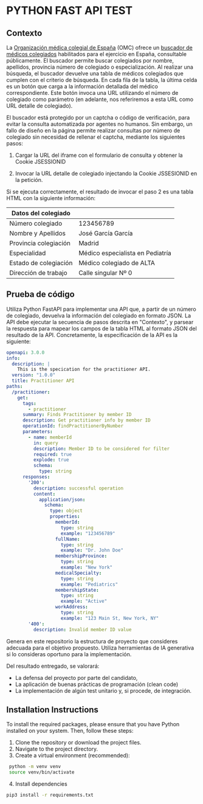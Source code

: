 # PYTHON FAST API TEST

## Contexto
La [Organización médica colegial de España](https://www.cgcom.es/) (OMC) ofrece un [buscador de médicos colegiados](https://www.cgcom.es/servicios/consulta-publica-de-colegiados) habilitados para el ejercicio en España, consultable públicamente. El buscador permite buscar colegiados por nombre, apellidos, provincia número de colegiado o especialización. Al realizar una búsqueda, el buscador devuelve una tabla de médicos colegiados que cumplen con el criterio de búsqueda. En cada fila de la tabla, la última celda es un botón que carga a la información detallada del médico correspondiente. Este botón invoca una URL utilizando el número de colegiado como parámetro (en adelante, nos referiremos a esta URL como URL detalle de colegiado). 

 El buscador está protegido por un captcha o código de verificación, para evitar la consulta automatizada por agentes no humanos. Sin embargo, un fallo de diseño en la página permite realizar consultas por número de colegiado sin necesidad de rellenar el captcha, mediante los siguientes pasos:

1. Cargar la URL del iframe con el formulario de consulta y obtener la Cookie JSESSIONID

2. Invocar la URL detalle de colegiado injectando la Cookie JSSESIONID en la petición.

Si se ejecuta correctamente, el resultado de invocar el paso 2 es una tabla HTML con la siguiente información:

|Datos del colegiado||
|-----------------------|--------------------------------------------------------|
|Número colegiado	| 123456789 |
|Nombre y Apellidos	| José García García |
|Provincia colegiación |	Madrid |
|Especialidad |	Médico especialista en Pediatría  |
|Estado de colegiación |	Médico colegiado de ALTA |
|Dirección de trabajo |	Calle singular Nº 0 |

## Prueba de código

Utiliza Python FastAPI para implementar una API que, a partir de un número de colegiado, devuelva la información del colegiado en formato JSON. La API debe ejecutar la secuencia de pasos descrita en "Contexto", y parsear la respuesta para mapear los campos de la tabla HTML al formato JSON del resultado de la API. Concretamente, la especificación de la API es la siguiente:

```yaml
openapi: 3.0.0
info:
  description: |
    This is the specication for the practitioner API.
  version: "1.0.0"
  title: Practitioner API
paths:
  /practitioner:
    get:
      tags:
        - practitioner
      summary: Finds Practitioner by member ID
      description: Get practitioner info by member ID
      operationId: findPractitionerByNumber
      parameters:
        - name: memberId
          in: query
          description: Member ID to be considered for filter
          required: true
          explode: true
          schema:
            type: string
      responses:
        '200':
          description: successful operation
          content:
            application/json:
              schema:
                type: object
                properties:
                  memberId:
                    type: string
                    example: "123456789"
                  fullName:
                    type: string
                    example: "Dr. John Doe"
                  membershipProvince:
                    type: string
                    example: "New York"
                  medicalSpecialty:
                    type: string
                    example: "Pediatrics"
                  membershipState:
                    type: string
                    example: "Active"
                  workAddress:
                    type: string
                    example: "123 Main St, New York, NY"    
        '400':
          description: Invalid member ID value

```

Genera en este repositorio la estructura de proyecto que consideres adecuada para el objetivo propuesto. Utiliza herramientas de IA generativa si lo consideras oportuno para la implementación. 

Del resultado entregado, se valorará:

* La defensa del proyecto por parte del candidato,
* La aplicación de buenas prácticas de programación (clean code)
* La implementación de algún test unitario y, si procede, de integración.  

## Installation Instructions

To install the required packages, please ensure that you have Python installed on your system. Then, follow these steps:

1. Clone the repository or download the project files.
2. Navigate to the project directory.
3. Create a virtual environment (recommended):
  ```bash
   python -m venv venv
   source venv/bin/activate 
   ````
4. Install dependencies
  ```bash
  pip3 install -r requirements.txt
  ```
